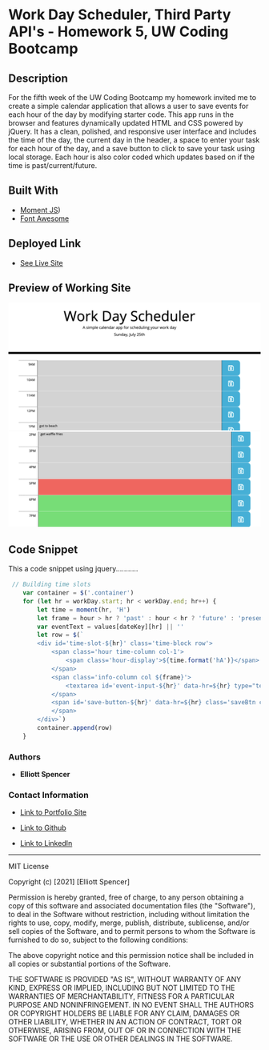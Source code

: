 # Work Day Scheduler, Third Party API's - Homework 5, UW Coding Bootcamp

## Description

For the fifth week of the UW Coding Bootcamp my homework invited me to create a simple calendar application that allows a user to save events for each hour of the day by modifying starter code. This app runs in the browser and features dynamically updated HTML and CSS powered by jQuery. It has a clean, polished, and responsive user interface and includes the time of the day, the current day in the header, a space to enter your task for each hour of the day, and a save button to click to save your task using local storage. Each hour is also color coded which updates based on if the time is past/current/future.

## Built With

* [Moment JS](https://momentjs.com/))
* [Font Awesome](https://kit.fontawesome.com/)

## Deployed Link

* [See Live Site](https://spencee1315.github.io/hw_wk5/)

## Preview of Working Site

![Image1](./Assets/topPage.png)
![Image2](./Assets/bottomPage.png)

## Code Snippet
This a code snippet using jquery...........

```javascript
 // Building time slots
    var container = $('.container')
    for (let hr = workDay.start; hr < workDay.end; hr++) {
        let time = moment(hr, 'H')
        let frame = hour > hr ? 'past' : hour < hr ? 'future' : 'present'
        var eventText = values[dateKey][hr] || ''
        let row = $(`
        <div id='time-slot-${hr}' class='time-block row'>
            <span class='hour time-column col-1'>
                <span class='hour-display'>${time.format('hA')}</span>
            </span>
            <span class='info-column col ${frame}'>
                <textarea id='event-input-${hr}' data-hr=${hr} type="text" class='event-input'>${eventText}</textarea>
            </span>
            <span id='save-button-${hr}' data-hr=${hr} class='saveBtn col-1'>
            </span>
        </div>`)
        container.append(row)
    }
```


### Authors

* **Elliott Spencer**

### Contact Information

* [Link to Portfolio Site](https://spencee1315.github.io/hw_wk2/)

* [Link to Github](https://github.com/spencee1315)

* [Link to LinkedIn](https://www.linkedin.com/in/elliott-spencer-886a9818/)

- - -
MIT License

Copyright (c) [2021] [Elliott Spencer]

Permission is hereby granted, free of charge, to any person obtaining a copy
of this software and associated documentation files (the "Software"), to deal
in the Software without restriction, including without limitation the rights
to use, copy, modify, merge, publish, distribute, sublicense, and/or sell
copies of the Software, and to permit persons to whom the Software is
furnished to do so, subject to the following conditions:

The above copyright notice and this permission notice shall be included in all
copies or substantial portions of the Software.

THE SOFTWARE IS PROVIDED "AS IS", WITHOUT WARRANTY OF ANY KIND, EXPRESS OR
IMPLIED, INCLUDING BUT NOT LIMITED TO THE WARRANTIES OF MERCHANTABILITY,
FITNESS FOR A PARTICULAR PURPOSE AND NONINFRINGEMENT. IN NO EVENT SHALL THE
AUTHORS OR COPYRIGHT HOLDERS BE LIABLE FOR ANY CLAIM, DAMAGES OR OTHER
LIABILITY, WHETHER IN AN ACTION OF CONTRACT, TORT OR OTHERWISE, ARISING FROM,
OUT OF OR IN CONNECTION WITH THE SOFTWARE OR THE USE OR OTHER DEALINGS IN THE
SOFTWARE.
